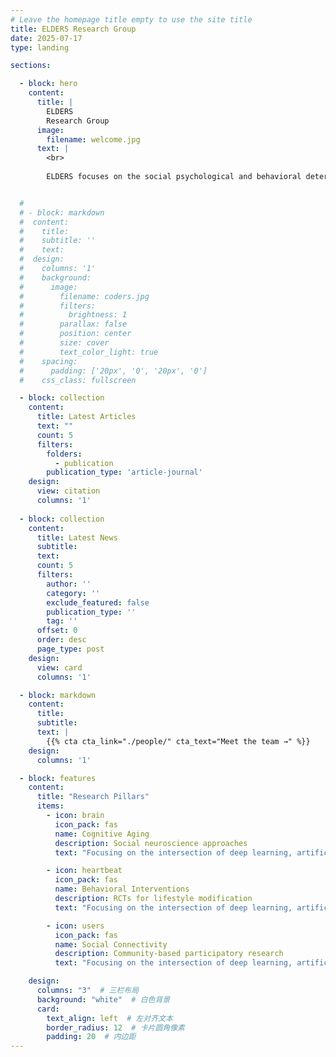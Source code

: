 ```yaml
---
# Leave the homepage title empty to use the site title
title: ELDERS Research Group
date: 2025-07-17
type: landing

sections:

  - block: hero
    content:
      title: |
        ELDERS
        Research Group
      image:
        filename: welcome.jpg
      text: |
        <br>
        
        ELDERS focuses on the social psychological and behavioral determinants of healthy aging, the construction of community elderly health management models, and comparative research on global healthy aging and management models.


  # 
  # - block: markdown
  #  content:
  #    title:
  #    subtitle: ''
  #    text:
  #  design:
  #    columns: '1'
  #    background:
  #      image: 
  #        filename: coders.jpg
  #        filters:
  #          brightness: 1
  #        parallax: false
  #        position: center
  #        size: cover
  #        text_color_light: true
  #    spacing:
  #      padding: ['20px', '0', '20px', '0']
  #    css_class: fullscreen

  - block: collection
    content:
      title: Latest Articles
      text: ""
      count: 5
      filters:
        folders:
          - publication
        publication_type: 'article-journal'
    design:
      view: citation
      columns: '1'
    
  - block: collection
    content:
      title: Latest News
      subtitle:
      text:
      count: 5
      filters:
        author: ''
        category: ''
        exclude_featured: false
        publication_type: ''
        tag: ''
      offset: 0
      order: desc
      page_type: post
    design:
      view: card
      columns: '1'

  - block: markdown
    content:
      title:
      subtitle:
      text: |
        {{% cta cta_link="./people/" cta_text="Meet the team →" %}}
    design:
      columns: '1'

  - block: features
    content:
      title: "Research Pillars"
      items:
        - icon: brain
          icon_pack: fas
          name: Cognitive Aging
          description: Social neuroscience approaches
          text: "Focusing on the intersection of deep learning, artificial intelligence, and neuroscience, we build multimodal biological foundation models, promote innovative AI applications in life sciences, medicine, and brain science, and explore brain-inspired mechanisms of intelligent systems."

        - icon: heartbeat
          icon_pack: fas
          name: Behavioral Interventions
          description: RCTs for lifestyle modification
          text: "Focusing on the intersection of deep learning, artificial intelligence, and neuroscience, we build multimodal biological foundation models, promote innovative AI applications in life sciences, medicine, and brain science, and explore brain-inspired mechanisms of intelligent systems."

        - icon: users
          icon_pack: fas
          name: Social Connectivity
          description: Community-based participatory research
          text: "Focusing on the intersection of deep learning, artificial intelligence, and neuroscience, we build multimodal biological foundation models, promote innovative AI applications in life sciences, medicine, and brain science, and explore brain-inspired mechanisms of intelligent systems."

    design:
      columns: "3"  # 三栏布局
      background: "white"  # 白色背景
      card:
        text_align: left  # 左对齐文本
        border_radius: 12  # 卡片圆角像素
        padding: 20  # 内边距
---
```

